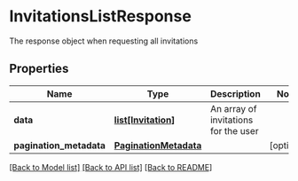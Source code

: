 # InvitationsListResponse

The response object when requesting all invitations

## Properties

| Name                    | Type                                            | Description                          | Notes      |
| ----------------------- | ----------------------------------------------- | ------------------------------------ | ---------- |
| **data**                | [**list[Invitation]**](Invitation.md)           | An array of invitations for the user |
| **pagination_metadata** | [**PaginationMetadata**](PaginationMetadata.md) |                                      | [optional] |

[[Back to Model list]](../README.md#documentation-for-models) [[Back to API list]](../README.md#documentation-for-api-endpoints) [[Back to README]](../README.md)
